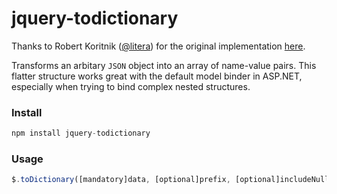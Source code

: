 # jquery-todictionary
Thanks to Robert Koritnik ([@litera](https://github.com/litera)) for the original implementation [here](http://erraticdev.blogspot.co.uk/2010/12/sending-complex-json-objects-to-aspnet.html).

Transforms an arbitary `JSON` object into an array of name-value pairs.
This flatter structure works great with the default model binder in ASP.NET, especially when trying to bind complex nested structures.

### Install
``` js
npm install jquery-todictionary
```

### Usage
``` js
$.toDictionary([mandatory]data, [optional]prefix, [optional]includeNulls);
```
